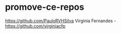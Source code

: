 # promove-ce-repos

https://github.com/PauloRVHSilva
Virginia Fernandes - https://github.com/virginiacfp
